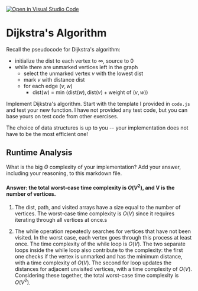 [![Open in Visual Studio Code](https://classroom.github.com/assets/open-in-vscode-718a45dd9cf7e7f842a935f5ebbe5719a5e09af4491e668f4dbf3b35d5cca122.svg)](https://classroom.github.com/online_ide?assignment_repo_id=12413557&assignment_repo_type=AssignmentRepo)
# Dijkstra's Algorithm

Recall the pseudocode for Dijkstra's algorithm:
- initialize the dist to each vertex to $\infty$, source to 0
- while there are unmarked vertices left in the graph
    - select the unmarked vertex $v$ with the lowest dist
    - mark $v$ with distance dist
    - for each edge $(v,w)$
        - dist($w$) = min $\left(\textrm{dist}(w), \textrm{dist}(v) + \textrm{weight of }(v, w)\right)$

Implement Dijkstra's algorithm. Start with the template I provided in `code.js`
and test your new function. I have not provided any test code, but you can base
yours on test code from other exercises.

The choice of data structures is up to you -- your implementation does not have
to be the most efficient one!

## Runtime Analysis

What is the big $\Theta$ complexity of your implementation? Add your
answer, including your reasoning, to this markdown file.


#### Answer: the total worst-case time complexity is $O(V^2)$, and V is the number of vertices.

1. The dist, path, and visited arrays have a size equal to the number of vertices. The worst-case time complexity is $O(V)$ since it requires iterating through all vertices at once.s

2. The while operation repeatedly searches for vertices that have not been visited. In the worst case, each vertex goes through this process at least once. The time complexity of the while loop is $O(V)$. The two separate loops inside the while loop also contribute to the complexity: the first one checks if the vertex is unmarked and has the minimum distance, with a time complexity of $O(V)$. The second for loop updates the distances for adjacent unvisited vertices, with a time complexity of $O(V)$. Considering these together, the total worst-case time complexity is $O(V^2)$.

   
